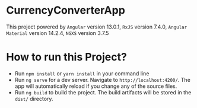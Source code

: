# CurrencyConverterApp

This project powered by `Angular` version 13.0.1, `RxJS` version 7.4.0,  `Angular Material` version 14.2.4, `NGXS` version 3.7.5 

# How to run this Project?
- Run `npm install` or `yarn install` in your command line 
- Run `ng serve` for a dev server. Navigate to `http://localhost:4200/`. The app will automatically reload if you change any of the source files.
- Run `ng build` to build the project. The build artifacts will be stored in the `dist/` directory.

